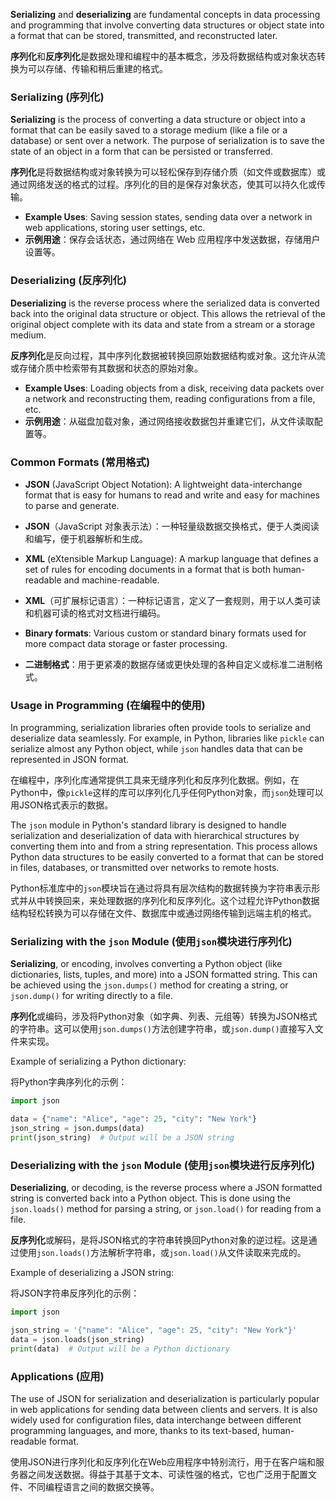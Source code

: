 **Serializing** and **deserializing** are fundamental concepts in data processing and programming that involve converting data structures or object state into a format that can be stored, transmitted, and reconstructed later.

**序列化**和**反序列化**是数据处理和编程中的基本概念，涉及将数据结构或对象状态转换为可以存储、传输和稍后重建的格式。

### Serializing (序列化)

**Serializing** is the process of converting a data structure or object into a format that can be easily saved to a storage medium (like a file or a database) or sent over a network. The purpose of serialization is to save the state of an object in a form that can be persisted or transferred.

**序列化**是将数据结构或对象转换为可以轻松保存到存储介质（如文件或数据库）或通过网络发送的格式的过程。序列化的目的是保存对象状态，使其可以持久化或传输。

- **Example Uses**: Saving session states, sending data over a network in web applications, storing user settings, etc.
- **示例用途**：保存会话状态，通过网络在 Web 应用程序中发送数据，存储用户设置等。

### Deserializing (反序列化)

**Deserializing** is the reverse process where the serialized data is converted back into the original data structure or object. This allows the retrieval of the original object complete with its data and state from a stream or a storage medium.

**反序列化**是反向过程，其中序列化数据被转换回原始数据结构或对象。这允许从流或存储介质中检索带有其数据和状态的原始对象。

- **Example Uses**: Loading objects from a disk, receiving data packets over a network and reconstructing them, reading configurations from a file, etc.
- **示例用途**：从磁盘加载对象，通过网络接收数据包并重建它们，从文件读取配置等。

### Common Formats (常用格式)

- **JSON** (JavaScript Object Notation): A lightweight data-interchange format that is easy for humans to read and write and easy for machines to parse and generate.
- **JSON**（JavaScript 对象表示法）：一种轻量级数据交换格式，便于人类阅读和编写，便于机器解析和生成。

- **XML** (eXtensible Markup Language): A markup language that defines a set of rules for encoding documents in a format that is both human-readable and machine-readable.
- **XML**（可扩展标记语言）：一种标记语言，定义了一套规则，用于以人类可读和机器可读的格式对文档进行编码。

- **Binary formats**: Various custom or standard binary formats used for more compact data storage or faster processing.
- **二进制格式**：用于更紧凑的数据存储或更快处理的各种自定义或标准二进制格式。

### Usage in Programming (在编程中的使用)

In programming, serialization libraries often provide tools to serialize and deserialize data seamlessly. For example, in Python, libraries like `pickle` can serialize almost any Python object, while `json` handles data that can be represented in JSON format.

在编程中，序列化库通常提供工具来无缝序列化和反序列化数据。例如，在Python中，像`pickle`这样的库可以序列化几乎任何Python对象，而`json`处理可以用JSON格式表示的数据。

The `json` module in Python's standard library is designed to handle serialization and deserialization of data with hierarchical structures by converting them into and from a string representation. This process allows Python data structures to be easily converted to a format that can be stored in files, databases, or transmitted over networks to remote hosts.

Python标准库中的`json`模块旨在通过将具有层次结构的数据转换为字符串表示形式并从中转换回来，来处理数据的序列化和反序列化。这个过程允许Python数据结构轻松转换为可以存储在文件、数据库中或通过网络传输到远端主机的格式。

### Serializing with the `json` Module (使用`json`模块进行序列化)

**Serializing**, or encoding, involves converting a Python object (like dictionaries, lists, tuples, and more) into a JSON formatted string. This can be achieved using the `json.dumps()` method for creating a string, or `json.dump()` for writing directly to a file.

**序列化**或编码，涉及将Python对象（如字典、列表、元组等）转换为JSON格式的字符串。这可以使用`json.dumps()`方法创建字符串，或`json.dump()`直接写入文件来实现。

Example of serializing a Python dictionary:

将Python字典序列化的示例：

```python
import json

data = {"name": "Alice", "age": 25, "city": "New York"}
json_string = json.dumps(data)
print(json_string)  # Output will be a JSON string
```

### Deserializing with the `json` Module (使用`json`模块进行反序列化)

**Deserializing**, or decoding, is the reverse process where a JSON formatted string is converted back into a Python object. This is done using the `json.loads()` method for parsing a string, or `json.load()` for reading from a file.

**反序列化**或解码，是将JSON格式的字符串转换回Python对象的逆过程。这是通过使用`json.loads()`方法解析字符串，或`json.load()`从文件读取来完成的。

Example of deserializing a JSON string:

将JSON字符串反序列化的示例：

```python
import json

json_string = '{"name": "Alice", "age": 25, "city": "New York"}'
data = json.loads(json_string)
print(data)  # Output will be a Python dictionary
```

### Applications (应用)

The use of JSON for serialization and deserialization is particularly popular in web applications for sending data between clients and servers. It is also widely used for configuration files, data interchange between different programming languages, and more, thanks to its text-based, human-readable format.

使用JSON进行序列化和反序列化在Web应用程序中特别流行，用于在客户端和服务器之间发送数据。得益于其基于文本、可读性强的格式，它也广泛用于配置文件、不同编程语言之间的数据交换等。



